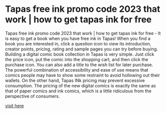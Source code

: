 # Tapas free ink promo code 2023 that work | how to get tapas ink for free

Tapas free ink promo code 2023 that work | how to get tapas ink for free - It is easy to get a book when you have free ink in Tapas! When you find a book you are interested in, click a question icon to view its introduction, creator points, pricing, rating and sample pages you can try before buying. Building a digital comic book collection in Tapas is very simple. Just click the price icon, put the comic into the shopping cart, and then click the purchase icon. You can also add a title to the wish list for later purchase. The powerful combination of accessibility and ease of use means that comics people may have to show some restraint to avoid hollowing out their wallets. On the other hand, Tapas INk pricing may prevent excessive consumption. The pricing of the new digital comics is exactly the same as that of paper comics and ink comics, which is a little ridiculous from the perspective of consumers.

<a href="https://learn.acloud.guru/profile/tapasink">visit here</a>
